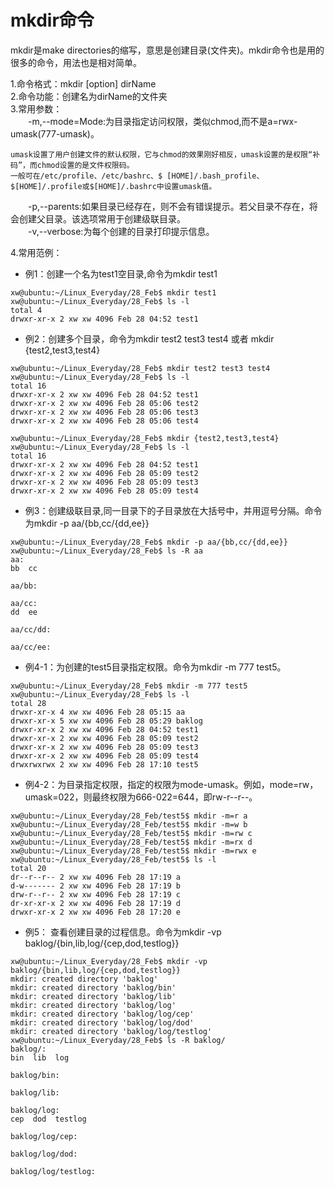 # mkdir命令   

mkdir是make directories的缩写，意思是创建目录(文件夹)。mkdir命令也是用的很多的命令，用法也是相对简单。    

1.命令格式：mkdir [option] dirName   
2.命令功能：创建名为dirName的文件夹   
3.常用参数：   
　　-m,--mode=Mode:为目录指定访问权限，类似chmod,而不是a=rwx-umask(777-umask)。   
```
umask设置了用户创建文件的默认权限，它与chmod的效果刚好相反，umask设置的是权限“补码”，而chmod设置的是文件权限码。    
一般可在/etc/profile、/etc/bashrc、$ [HOME]/.bash_profile、$[HOME]/.profile或$[HOME]/.bashrc中设置umask值。
```
　　-p,--parents:如果目录已经存在，则不会有错误提示。若父目录不存在，将会创建父目录。该选项常用于创建级联目录。    
　　-v,--verbose:为每个创建的目录打印提示信息。   
  
4.常用范例：   
* 例1：创建一个名为test1空目录,命令为mkdir test1     
```
xw@ubuntu:~/Linux_Everyday/28_Feb$ mkdir test1
xw@ubuntu:~/Linux_Everyday/28_Feb$ ls -l
total 4
drwxr-xr-x 2 xw xw 4096 Feb 28 04:52 test1
```
* 例2：创建多个目录，命令为mkdir test2 test3 test4 或者 mkdir {test2,test3,test4}
```
xw@ubuntu:~/Linux_Everyday/28_Feb$ mkdir test2 test3 test4
xw@ubuntu:~/Linux_Everyday/28_Feb$ ls -l
total 16
drwxr-xr-x 2 xw xw 4096 Feb 28 04:52 test1
drwxr-xr-x 2 xw xw 4096 Feb 28 05:06 test2
drwxr-xr-x 2 xw xw 4096 Feb 28 05:06 test3
drwxr-xr-x 2 xw xw 4096 Feb 28 05:06 test4
```
```
xw@ubuntu:~/Linux_Everyday/28_Feb$ mkdir {test2,test3,test4}
xw@ubuntu:~/Linux_Everyday/28_Feb$ ls -l
total 16
drwxr-xr-x 2 xw xw 4096 Feb 28 04:52 test1
drwxr-xr-x 2 xw xw 4096 Feb 28 05:09 test2
drwxr-xr-x 2 xw xw 4096 Feb 28 05:09 test3
drwxr-xr-x 2 xw xw 4096 Feb 28 05:09 test4
```
* 例3：创建级联目录,同一目录下的子目录放在大括号中，并用逗号分隔。命令为mkdir -p aa/{bb,cc/{dd,ee}}
```
xw@ubuntu:~/Linux_Everyday/28_Feb$ mkdir -p aa/{bb,cc/{dd,ee}}
xw@ubuntu:~/Linux_Everyday/28_Feb$ ls -R aa
aa:
bb  cc

aa/bb:

aa/cc:
dd  ee

aa/cc/dd:

aa/cc/ee:
```
* 例4-1：为创建的test5目录指定权限。命令为mkdir -m 777 test5。   
```
xw@ubuntu:~/Linux_Everyday/28_Feb$ mkdir -m 777 test5
xw@ubuntu:~/Linux_Everyday/28_Feb$ ls -l
total 28
drwxr-xr-x 4 xw xw 4096 Feb 28 05:15 aa
drwxr-xr-x 5 xw xw 4096 Feb 28 05:29 baklog
drwxr-xr-x 2 xw xw 4096 Feb 28 04:52 test1
drwxr-xr-x 2 xw xw 4096 Feb 28 05:09 test2
drwxr-xr-x 2 xw xw 4096 Feb 28 05:09 test3
drwxr-xr-x 2 xw xw 4096 Feb 28 05:09 test4
drwxrwxrwx 2 xw xw 4096 Feb 28 17:10 test5
```
* 例4-2：为目录指定权限，指定的权限为mode-umask。例如，mode=rw，umask=022，则最终权限为666-022=644，即rw-r--r--。    
```
xw@ubuntu:~/Linux_Everyday/28_Feb/test5$ mkdir -m=r a
xw@ubuntu:~/Linux_Everyday/28_Feb/test5$ mkdir -m=w b
xw@ubuntu:~/Linux_Everyday/28_Feb/test5$ mkdir -m=rw c
xw@ubuntu:~/Linux_Everyday/28_Feb/test5$ mkdir -m=rx d
xw@ubuntu:~/Linux_Everyday/28_Feb/test5$ mkdir -m=rwx e
xw@ubuntu:~/Linux_Everyday/28_Feb/test5$ ls -l
total 20
dr--r--r-- 2 xw xw 4096 Feb 28 17:19 a
d-w------- 2 xw xw 4096 Feb 28 17:19 b
drw-r--r-- 2 xw xw 4096 Feb 28 17:19 c
dr-xr-xr-x 2 xw xw 4096 Feb 28 17:19 d
drwxr-xr-x 2 xw xw 4096 Feb 28 17:20 e
```
* 例5： 查看创建目录的过程信息。命令为mkdir -vp baklog/{bin,lib,log/{cep,dod,testlog}}   
```
xw@ubuntu:~/Linux_Everyday/28_Feb$ mkdir -vp baklog/{bin,lib,log/{cep,dod,testlog}}
mkdir: created directory 'baklog'
mkdir: created directory 'baklog/bin'
mkdir: created directory 'baklog/lib'
mkdir: created directory 'baklog/log'
mkdir: created directory 'baklog/log/cep'
mkdir: created directory 'baklog/log/dod'
mkdir: created directory 'baklog/log/testlog'
xw@ubuntu:~/Linux_Everyday/28_Feb$ ls -R baklog/
baklog/:
bin  lib  log

baklog/bin:

baklog/lib:

baklog/log:
cep  dod  testlog

baklog/log/cep:

baklog/log/dod:

baklog/log/testlog:
```
